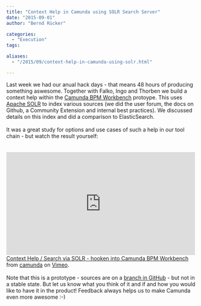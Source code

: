 ```yaml
---
title: "Context Help in Camunda using SOLR Search Server"
date: "2015-09-01"
author: "Bernd Rücker"

categories:
  - "Execution"
tags: 

aliases:
  - "/2015/09/context-help-in-camunda-using-solr.html"

---
```


<div>
Last week we had our anual hack days - that means 48 hours of producing something aswesome. Together with Falko, Ingo and Thorben we build a context help within the <a href="https://github.com/camunda/camunda-bpm-workbench">Camunda BPM Workbench</a> protoype. This uses <a href="http://lucene.apache.org/solr/">Apache SOLR</a>&nbsp;to index various sources (we did the user forum, the docs on Github, a Community Extension and internal best practices). We discussed details on this index and did a comparison to ElasticSearch.<br />
<br />
It was a great study for options and use cases of such a help in our tool chain - but watch the result yourself:<br />
<a name='more'></a><br />
<br />
<iframe allowfullscreen="" frameborder="0" height="272" mozallowfullscreen="" src="https://player.vimeo.com/video/137867732" webkitallowfullscreen="" width="500"></iframe> <br />
<a href="https://vimeo.com/137867732">Context Help / Search via SOLR - hooken into Camunda BPM Workbench</a> from <a href="https://vimeo.com/user22820658">camunda</a> on <a href="https://vimeo.com/">Vimeo</a>.<br />
<br />
Note that this is a prototype - sources are on a <a href="https://github.com/camunda/camunda-bpm-workbench/tree/hack-days-2015">branch in GitHub</a> - but not in a stable state. But let us know what you think of it and if and how you would like to have it in the product! Feedback always helps us to make Camunda even more awesome :-)
</div>